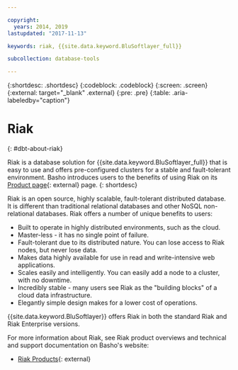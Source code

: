 ```yaml
---

copyright:
  years: 2014, 2019
lastupdated: "2017-11-13"

keywords: riak, {{site.data.keyword.BluSoftlayer_full}}

subcollection: database-tools

---
```


{:shortdesc: .shortdesc}
{:codeblock: .codeblock}
{:screen: .screen}
{:external: target="_blank" .external}
{:pre: .pre}
{:table: .aria-labeledby="caption"}


# Riak
{: #dbt-about-riak}

Riak is a database solution for {{site.data.keyword.BluSoftlayer_full}} that is easy to use and offers pre-configured clusters for a stable and fault-tolerant environment. Basho introduces users to the benefits of using Riak on its [Product page](https://riak.com/products/riak-overview/){: external} page.
{: shortdesc}

Riak is an open source, highly scalable, fault-tolerant distributed database. It is different than traditional relational databases and other NoSQL non-relational databases. Riak offers a number of unique benefits to users:

* Built to operate in highly distributed environments, such as the cloud.
* Master-less - it has no single point of failure.
* Fault-tolerant due to its distributed nature. You can lose access to Riak nodes, but never lose data.
* Makes data highly available for use in read and write-intensive web applications.
* Scales easily and intelligently. You can easily add a node to a cluster, with no downtime.
* Incredibly stable - many users see Riak as the "building blocks" of a cloud data infrastructure.
* Elegantly simple design makes for a lower cost of operations.

{{site.data.keyword.BluSoftlayer}} offers Riak in both the standard Riak and Riak Enterprise versions.

For more information about Riak, see Riak product overviews and technical and support documentation on Basho's website:

* [Riak Products](http://basho.com/products/riak-overview/){: external}

